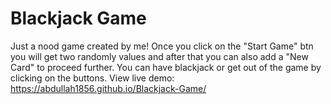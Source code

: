 # Blackjack Game
Just a nood game created by me! Once you click on the "Start Game" btn you will get two randomly values and after that you can also add a "New Card" to proceed further. You can have blackjack or get out of the game by clicking on the buttons.
View live demo: https://abdullah1856.github.io/Blackjack-Game/
